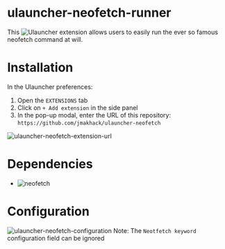 # ulauncher-neofetch-runner
This ![Ulauncher](https://ulauncher.io/) extension allows users to easily run the ever so famous neofetch command at will.

# Installation
In the Ulauncher preferences:
1. Open the `EXTENSIONS` tab
2. Click on `+ Add extension` in the side panel
3. In the pop-up modal, enter the URL of this repository: `https://github.com/jmakhack/ulauncher-neofetch`

![ulauncher-neofetch-extension-url](https://user-images.githubusercontent.com/1442227/177973453-fcaaafd5-7c86-45b6-bad5-113c1b96c4d0.png)

# Dependencies
- ![neofetch](https://github.com/dylanaraps/neofetch)

# Configuration
![ulauncher-neofetch-configuration](https://user-images.githubusercontent.com/1442227/178093423-26512a9b-85ac-4b51-8a59-d41b3aaad002.png)
Note: The `Neotfetch keyword` configuration field can be ignored
